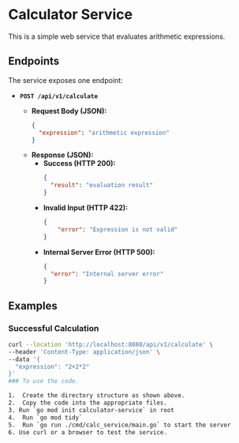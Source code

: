 # Calculator Service

This is a simple web service that evaluates arithmetic expressions.

## Endpoints

The service exposes one endpoint:

*   **`POST /api/v1/calculate`**

    *   **Request Body (JSON):**
        ```json
        {
          "expression": "arithmetic expression"
        }
        ```
    *   **Response (JSON):**
        *   **Success (HTTP 200):**
            ```json
            {
              "result": "evaluation result"
            }
            ```
        *   **Invalid Input (HTTP 422):**
            ```json
            {
                "error": "Expression is not valid"
            }
            ```
        *   **Internal Server Error (HTTP 500):**
            ```json
            {
              "error": "Internal server error"
            }
            ```

## Examples

### Successful Calculation

```bash
curl --location 'http://localhost:8080/api/v1/calculate' \
--header 'Content-Type: application/json' \
--data '{
  "expression": "2+2*2"
}'
### To use the code.

1.  Create the directory structure as shown above.
2.  Copy the code into the appropriate files.
3. Run `go mod init calculator-service` in root
4.  Run `go mod tidy`
5.  Run `go run ./cmd/calc_service/main.go` to start the server
6. Use curl or a browser to test the service.
